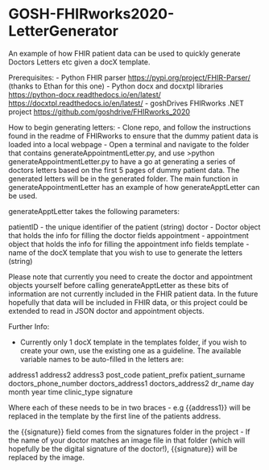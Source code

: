 # GOSH-FHIRworks2020-LetterGenerator

An example of how FHIR patient data can be used to quickly generate Doctors Letters etc given a docX template.

Prerequisites:
    - Python FHIR parser https://pypi.org/project/FHIR-Parser/ (thanks to Ethan for this one)
    - Python docx and docxtpl libraries https://python-docx.readthedocs.io/en/latest/     
    https://docxtpl.readthedocs.io/en/latest/
    - goshDrives FHIRworks .NET project  https://github.com/goshdrive/FHIRworks_2020

How to begin generating letters:
    - Clone repo, and follow the instructions found in the readme of FHIRworks to ensure that the dummy patient data is loaded into a local webpage
    - Open a terminal and navigate to the folder that contains generateAppointmentLetter.py, and use >python generateAppointmentLetter.py to have a go at generating a series of doctors letters based on the first 5 pages of dummy patient data. The generated letters will be in the generated folder. The main function in generateAppointmentLetter has an example of how generateApptLetter can be used.
    
generateApptLetter takes the following parameters:

patientID - the unique identifier of the patient (string)
doctor - Doctor object that holds the info for filling the doctor fields
appointment - appointment object that holds the info for filling the appointment info fields
template - name of the docX template that you wish to use to generate the letters (string)

Please note that currently you need to create the doctor and appointment objects yourself before calling generateApptLetter as these bits of information are not currently included in the FHIR patient data. In the future hopefully that data will be included in FHIR data, or this project could be extended to read in JSON doctor and appointment objects.

Further Info:
  - Currently only 1 docX template in the templates folder, if you wish to create your own, use the existing one as a guideline. The available variable names to be auto-filled in the letters are:
  
address1
address2
address3
post_code
patient_prefix
patient_surname
doctors_phone_number
doctors_address1
doctors_address2
dr_name
day
month
year
time
clinic_type
signature

Where each of these needs to be in two braces - e.g {{address1}} will be replaced in the template by the first line of the patients address.

the {{signature}} field comes from the signatures folder in the project - If the name of your doctor matches an image file in that folder (which will hopefully be the digital signature of the doctor!), {{signature}} will be replaced by the image.
